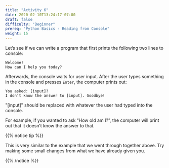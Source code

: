 ```yaml
---
title: "Activity 6"
date: 2020-02-10T13:24:17-07:00
draft: false
difficulty: "Beginner"
prereq: "Python Basics - Reading from Console"
weight: 15
--- 
```


Let’s see if we can write a program that first prints the following two lines to console:
```
Welcome!
How can I help you today?
```

Afterwards, the console waits for user input. After the user types something in the console and presses `Enter`, the computer prints out:
```
You asked: [input]?
I don’t know the answer to [input]. Goodbye!
```

"[input]" should be replaced with whatever the user had typed into the console. 

For example, if you wanted to ask “How old am I?”, the computer will print out that it doesn’t know the answer to that.

{{% notice tip %}}

This is very similar to the example that we went through together above. Try making some small changes from what we have already given you.

{{% /notice %}}
